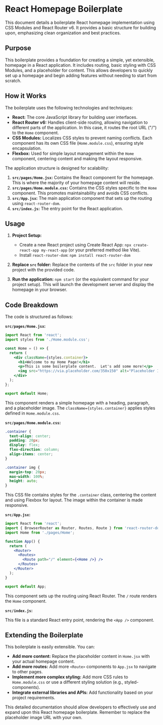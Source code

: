 # React Homepage Boilerplate

This document details a boilerplate React homepage implementation using CSS Modules and React Router v6.  It provides a basic structure for building upon, emphasizing clean organization and best practices.

## Purpose

This boilerplate provides a foundation for creating a simple, yet extensible, homepage in a React application. It includes routing, basic styling with CSS Modules, and a placeholder for content.  This allows developers to quickly set up a homepage and begin adding features without needing to start from scratch.

## How it Works

The boilerplate uses the following technologies and techniques:

* **React:** The core JavaScript library for building user interfaces.
* **React Router v6:**  Handles client-side routing, allowing navigation to different parts of the application.  In this case, it routes the root URL ("/") to the `Home` component.
* **CSS Modules:**  Localizes CSS styles to prevent naming conflicts.  Each component has its own CSS file (`Home.module.css`), ensuring style encapsulation.
* **Flexbox:**  Used for simple layout management within the `Home` component, centering content and making the layout responsive.


The application structure is designed for scalability:

1.  **`src/pages/Home.jsx`:** Contains the React component for the homepage.  This is where the majority of your homepage content will reside.
2.  **`src/pages/Home.module.css`:** Contains the CSS styles specific to the `Home` component.  This promotes maintainability and avoids CSS conflicts.
3.  **`src/App.jsx`:** The main application component that sets up the routing using `react-router-dom`.
4.  **`src/index.js`:** The entry point for the React application.


## Usage

1. **Project Setup:**
   - Create a new React project using Create React App: `npx create-react-app my-react-app` (or your preferred method like Vite).
   - Install `react-router-dom`: `npm install react-router-dom`

2. **Replace `src` folder:** Replace the contents of the `src` folder in your new project with the provided code.

3. **Run the application:** `npm start` (or the equivalent command for your project setup).  This will launch the development server and display the homepage in your browser.


## Code Breakdown

The code is structured as follows:

**`src/pages/Home.jsx`:**

```jsx
import React from 'react';
import styles from './Home.module.css';

const Home = () => {
  return (
    <div className={styles.container}>
      <h1>Welcome to my Home Page!</h1>
      <p>This is some boilerplate content.  Let's add some more!</p>
      <img src="https://via.placeholder.com/350x150" alt="Placeholder Image" />
    </div>
  );
};

export default Home;
```

This component renders a simple homepage with a heading, paragraph, and a placeholder image.  The `className={styles.container}` applies styles defined in `Home.module.css`.

**`src/pages/Home.module.css`:**

```css
.container {
  text-align: center;
  padding: 20px;
  display: flex;
  flex-direction: column;
  align-items: center;
}

.container img {
  margin-top: 20px;
  max-width: 100%;
  height: auto;
}
```

This CSS file contains styles for the `.container` class, centering the content and using Flexbox for layout. The image within the container is made responsive.


**`src/App.jsx`:**

```jsx
import React from 'react';
import { BrowserRouter as Router, Routes, Route } from 'react-router-dom';
import Home from './pages/Home';

function App() {
  return (
    <Router>
      <Routes>
        <Route path="/" element={<Home />} />
      </Routes>
    </Router>
  );
}

export default App;
```

This component sets up the routing using React Router.  The `/` route renders the `Home` component.

**`src/index.js`:**

This file is a standard React entry point, rendering the `<App />` component.


## Extending the Boilerplate

This boilerplate is easily extensible. You can:

* **Add more content:**  Replace the placeholder content in `Home.jsx` with your actual homepage content.
* **Add more routes:** Add more `<Route>` components to `App.jsx` to navigate to other pages.
* **Implement more complex styling:** Add more CSS rules to `Home.module.css` or use a different styling solution (e.g., styled-components).
* **Integrate external libraries and APIs:**  Add functionality based on your project requirements.


This detailed documentation should allow developers to effectively use and expand upon this React homepage boilerplate.  Remember to replace the placeholder image URL with your own.